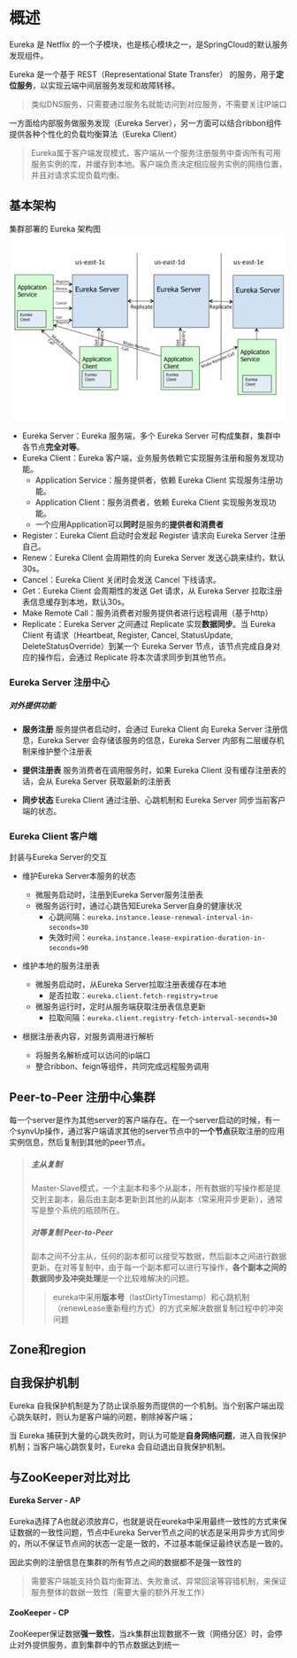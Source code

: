 # 概述

Eureka 是 Netflix 的一个子模块，也是核心模块之一，是SpringCloud的默认服务发现组件。

Eureka 是一个基于 REST（Representational State Transfer） 的服务，用于**定位服务**，以实现云端中间层服务发现和故障转移。

> 类似DNS服务，只需要通过服务名就能访问到对应服务，不需要关注IP端口

一方面给内部服务做服务发现（Eureka Server），另一方面可以结合ribbon组件提供各种个性化的负载均衡算法（Eureka Client）

> Eureka属于客户端发现模式，客户端从一个服务注册服务中查询所有可用服务实例的库，并缓存到本地。客户端负责决定相应服务实例的网络位置，并且对请求实现负载均衡。

## 基本架构

集群部署的 Eureka 架构图![img](assets/928028-20190421143022976-265942525.png)

- Eureka Server：Eureka 服务端，多个 Eureka Server 可构成集群，集群中各节点**完全对等**。
- Eureka Client：Eureka 客户端，业务服务依赖它实现服务注册和服务发现功能。
  - Application Service：服务提供者，依赖 Eureka Client 实现服务注册功能。
  - Application Client：服务消费者，依赖 Eureka Client 实现服务发现功能。
  - 一个应用Application可以**同时**是服务的**提供者和消费者**
- Register：Eureka Client 启动时会发起 Register 请求向 Eureka Server 注册自己。
- Renew：Eureka Client 会周期性的向 Eureka Server 发送心跳来续约，默认30s。
- Cancel：Eureka Client 关闭时会发送 Cancel 下线请求。
- Get：Eureka Client 会周期性的发送 Get 请求，从 Eureka Server 拉取注册表信息缓存到本地，默认30s。
- Make Remote Call：服务消费者对服务提供者进行远程调用（基于http）
- Replicate：Eureka Server 之间通过 Replicate 实现**数据同步**。当 Eureka Client  有请求（Heartbeat, Register, Cancel, StatusUpdate, DeleteStatusOverride）到某一个  Eureka Server 节点，该节点完成自身对应的操作后，会通过 Replicate 将本次请求同步到其他节点。

### Eureka Server 注册中心

##### 对外提供功能

- **服务注册**
  服务提供者启动时，会通过 Eureka Client 向 Eureka Server 注册信息，Eureka Server 会存储该服务的信息，Eureka Server 内部有二层缓存机制来维护整个注册表

- **提供注册表**
  服务消费者在调用服务时，如果 Eureka Client 没有缓存注册表的话，会从 Eureka Server 获取最新的注册表

- **同步状态**
  Eureka Client 通过注册、心跳机制和 Eureka Server 同步当前客户端的状态。

### Eureka Client 客户端

封装与Eureka Server的交互

- 维护Eureka Server本服务的状态
  - 微服务启动时，注册到Eureka Server服务注册表
  - 微服务运行时，通过心跳告知Eureka Server自身的健康状况
    - 心跳间隔：`eureka.instance.lease-renewal-interval-in-seconds=30`
    - 失效时间：`eureka.instance.lease-expiration-duration-in-seconds=90`

- 维护本地的服务注册表
  - 微服务启动时，从Eureka Server拉取注册表缓存在本地
    - 是否拉取：`eureka.client.fetch-registry=true`
  - 微服务运行时，定时从服务端获取注册表信息更新
    - 拉取间隔：`eureka.client.registry-fetch-interval-seconds=30`
- 根据注册表内容，对服务调用进行解析
  - 将服务名解析成可以访问的ip端口
  - 整合ribbon、feign等组件，共同完成远程服务调用



## Peer-to-Peer 注册中心集群

每一个server是作为其他server的客户端存在。在一个server启动的时候，有一个synvUp操作，通过客户端请求其他的server节点中的**一个节点**获取注册的应用实例信息，然后复制到其他的peer节点。

> ##### 主从复制
>
> Master-Slave模式，一个主副本和多个从副本，所有数据的写操作都是提交到主副本，最后由主副本更新到其他的从副本（常采用异步更新），通常写是整个系统的瓶颈所在。
>
> ##### 对等复制 Peer-to-Peer
>
> 副本之间不分主从，任何的副本都可以接受写数据，然后副本之间进行数据更新。在对等复制中，由于每一个副本都可以进行写操作，**各个副本之间的数据同步及冲突处理**是一个比较难解决的问题。
>
> > eureka中采用**版本号**（lastDirtyTimestamp）和心跳机制（renewLease重新租约方式）的方式来解决数据复制过程中的冲突问题

## Zone和region



## 自我保护机制

Eureka 自我保护机制是为了防止误杀服务而提供的一个机制。当个别客户端出现心跳失联时，则认为是客户端的问题，剔除掉客户端；

当 Eureka 捕获到大量的心跳失败时，则认为可能是**自身网络问题**，进入自我保护机制；当客户端心跳恢复时，Eureka 会自动退出自我保护机制。

## 与ZooKeeper对比对比

#### Eureka Server - AP

Eureka选择了A也就必须放弃C，也就是说在eureka中采用最终一致性的方式来保证数据的一致性问题，节点中Eureka Server节点之间的状态是采用异步方式同步的，所以不保证节点间的状态一定是一致的，不过基本能保证最终状态是一致的。

因此实例的注册信息在集群的所有节点之间的数据都不是强一致性的

> 需要客户端能支持负载均衡算法、失败重试、异常回滚等容错机制，来保证服务整体的数据一致性（需要大量的额外开发工作）

#### ZooKeeper - CP

ZooKeeper保证数据**强一致性**，当zk集群出现数据不一致（网络分区）时，会停止对外提供服务，直到集群中的节点数据达到统一